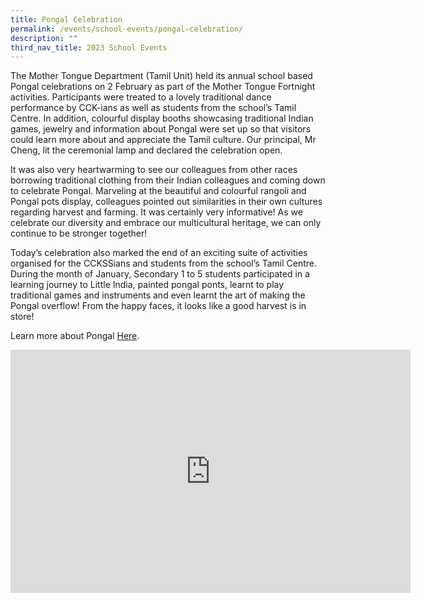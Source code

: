 ```yaml
---
title: Pongal Celebration
permalink: /events/school-events/pongal-celebration/
description: ""
third_nav_title: 2023 School Events
---
```

The Mother Tongue Department (Tamil Unit) held its annual school based Pongal celebrations on 2 February as part of the Mother Tongue Fortnight activities.  Participants were treated to a lovely traditional dance performance by CCK-ians as well as students from the school’s Tamil Centre. In addition, colourful display booths showcasing traditional Indian games, jewelry and information about Pongal were set up so that visitors could learn more about and appreciate the Tamil culture. Our principal, Mr Cheng, lit the ceremonial lamp and declared the celebration open.

It was also very heartwarming to see our colleagues from other races borrowing traditional clothing from their Indian colleagues and coming down to celebrate Pongal. Marveling at the beautiful and colourful rangoli and Pongal pots display, colleagues pointed out similarities in their own cultures regarding harvest and farming. It was certainly very informative! As we celebrate our diversity and embrace our multicultural heritage, we can only continue to be stronger together!

Today’s celebration also marked the end of an exciting suite of activities organised for the CCKSSians and students from the school’s Tamil Centre. During the month of January, Secondary 1 to 5 students participated in a learning journey to Little India, painted pongal ponts, learnt to play traditional games and instruments and even learnt the art of making the Pongal overflow! From the happy faces, it looks like a good harvest is in store! 

Learn more about Pongal [Here](https://www.visitsingapore.com/festivals-events-singapore/cultural-festivals/pongal/).

<iframe src="https://docs.google.com/presentation/d/e/2PACX-1vS2xw0s3RcmFvmqRAIQ1izhZTrzLebpQNTLn7DwdvXv6uzZj0yOTS64fd1iYlK3Pg/embed?start=true&amp;loop=true&amp;delayms=3000" frameborder="0" width="640" height="389" allowfullscreen="true"></iframe>